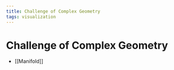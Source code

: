 ```yaml
---
title: Challenge of Complex Geometry
tags: visualization
---
```


# Challenge of Complex Geometry
- [[Manifold]]










